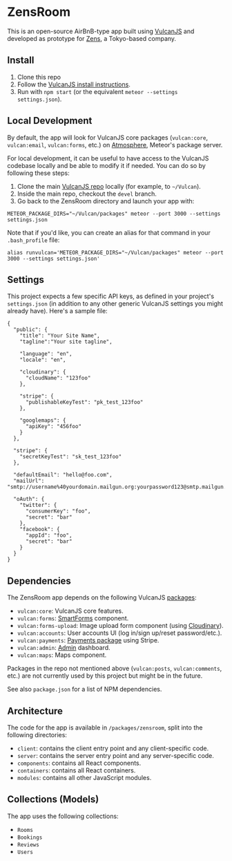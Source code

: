 # ZensRoom

This is an open-source AirBnB-type app built using [VulcanJS](http://vulcanjs.org) and developed as prototype for [Zens](http://www.zens.tokyo/), a Tokyo-based company.

## Install

1. Clone this repo
2. Follow the [VulcanJS install instructions](http://docs.vulcanjs.org/#Install).
3. Run with `npm start` (or the equivalent `meteor --settings settings.json`).

## Local Development

By default, the app will look for VulcanJS core packages (`vulcan:core`, `vulcan:email`, `vulcan:forms`, etc.) on [Atmosphere](https://atmospherejs.com/), Meteor's package server. 

For local development, it can be useful to have access to the VulcanJS codebase locally and be able to modify it if needed. You can do so by following these steps:

1. Clone the main [VulcanJS repo](https://github.com/VulcanJS/Vulcan) locally (for example, to `~/Vulcan`).
2. Inside the main repo, checkout the `devel` branch.
3. Go back to the ZensRoom directory and launch your app with:

```
METEOR_PACKAGE_DIRS="~/Vulcan/packages" meteor --port 3000 --settings settings.json
```

Note that if you'd like, you can create an alias for that command in your `.bash_profile` file:

```
alias runvulcan='METEOR_PACKAGE_DIRS="~/Vulcan/packages" meteor --port 3000 --settings settings.json'
```

## Settings

This project expects a few specific API keys, as defined in your project's `settings.json` (in addition to any other generic VulcanJS settings you might already have). Here's a sample file:

```
{
  "public": {
    "title": "Your Site Name",
    "tagline":"Your site tagline",

    "language": "en",
    "locale": "en",

    "cloudinary": {
      "cloudName": "123foo"
    },

    "stripe": {
      "publishableKeyTest": "pk_test_123foo"
    },

    "googlemaps": {
      "apiKey": "456foo"
    }
  },

  "stripe": {
    "secretKeyTest": "sk_test_123foo"
  },
  
  "defaultEmail": "hello@foo.com",
  "mailUrl": "smtp://username%40yourdomain.mailgun.org:yourpassword123@smtp.mailgun.org:587/",

  "oAuth": {
    "twitter": {
      "consumerKey": "foo",
      "secret": "bar"
    },
    "facebook": {
      "appId": "foo",
      "secret": "bar"
    }
  }
}
```

## Dependencies

The ZensRoom app depends on the following VulcanJS [packages](https://github.com/SachaG/Zensroom/blob/devel/packages/zensroom/package.js#L10-L19):

- `vulcan:core`: VulcanJS core features.
- `vulcan:forms`: [SmartForms](http://docs.vulcanjs.org/forms.html) component.
- `vulcan:forms-upload`: Image upload form component (using [Cloudinary](http://cloudinary.com)).
- `vulcan:accounts`: User accounts UI (log in/sign up/reset password/etc.).
- `vulcan:payments`: [Payments package](http://docs.vulcanjs.org/payments.html) using Stripe.
- `vulcan:admin`: [Admin](http://docs.vulcanjs.org/admin.html) dashboard.
- `vulcan:maps`: Maps component. 

Packages in the repo not mentioned above (`vulcan:posts`, `vulcan:comments`, etc.) are not currently used by this project but might be in the future. 

See also `package.json` for a list of NPM dependencies. 

## Architecture

The code for the app is available in `/packages/zensroom`, split into the following directories:

- `client`: contains the client entry point and any client-specific code.
- `server`: contains the server entry point and any server-specific code.
- `components`: contains all React components.
- `containers`: contains all React containers.
- `modules`: contains all other JavaScript modules.

## Collections (Models)

The app uses the following collections:

- `Rooms`
- `Bookings`
- `Reviews`
- `Users`
